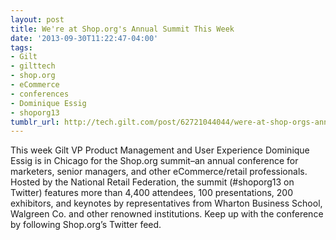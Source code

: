 ```yaml
---
layout: post
title: We're at Shop.org's Annual Summit This Week
date: '2013-09-30T11:22:47-04:00'
tags:
- Gilt
- gilttech
- shop.org
- eCommerce
- conferences
- Dominique Essig
- shoporg13
tumblr_url: http://tech.gilt.com/post/62721044044/were-at-shop-orgs-annual-summit-this-week
---
```



This week Gilt VP Product Management and User Experience Dominique Essig is in Chicago for the Shop.org summit–an annual conference for marketers, senior managers, and other eCommerce/retail professionals. Hosted by the National Retail Federation, the summit (#shoporg13 on Twitter) features more than 4,400 attendees, 100 presentations, 200 exhibitors, and keynotes by representatives from Wharton Business School, Walgreen Co. and other renowned institutions. Keep up with the conference by following Shop.org’s Twitter feed.
